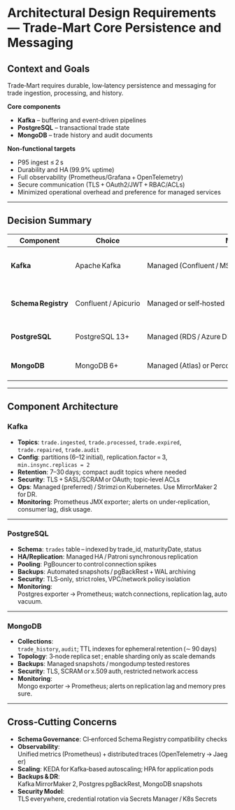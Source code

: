 # Architectural Design Requirements — Trade‑Mart Core Persistence and Messaging

## Context and Goals

Trade‑Mart requires durable, low‑latency persistence and messaging for trade ingestion, processing, and history.

**Core components**
- **Kafka** – buffering and event‑driven pipelines  
- **PostgreSQL** – transactional trade state  
- **MongoDB** – trade history and audit documents  

**Non‑functional targets**
- P95 ingest ≤ 2 s  
- Durability and HA (99.9% uptime)  
- Full observability (Prometheus/Grafana + OpenTelemetry)  
- Secure communication (TLS + OAuth2/JWT + RBAC/ACLs)  
- Minimized operational overhead and preference for managed services  

---

## Decision Summary

| Component | Choice | Mode | Key Rationale |
|------------|--------|------|----------------|
| **Kafka** | Apache Kafka | Managed (Confluent / MSK) or Strimzi operator on K8s | Durable buffering, ordered ingestion, scalable consumers |
| **Schema Registry** | Confluent / Apicurio | Managed or self‑hosted | Enforces backward/forward schema compatibility |
| **PostgreSQL** | PostgreSQL 13+ | Managed (RDS / Azure DB) or Patroni + PgBouncer | ACID trade state, strong consistency |
| **MongoDB** | MongoDB 6+ | Managed (Atlas) or Percona operator | Flexible schema for trade history/audits |

---

## Component Architecture

### Kafka
- **Topics**: `trade.ingested`, `trade.processed`, `trade.expired`, `trade.repaired`, `trade.audit`
- **Config**: partitions (6–12 initial), replication.factor = 3, `min.insync.replicas = 2`
- **Retention**: 7–30 days; compact audit topics where needed
- **Security**: TLS + SASL/SCRAM or OAuth; topic‑level ACLs
- **Ops**: Managed (preferred) / Strimzi on Kubernetes. Use MirrorMaker 2 for DR.
- **Monitoring**: Prometheus JMX exporter; alerts on under‑replication, consumer lag, disk usage.

---

### PostgreSQL
- **Schema**: `trades` table – indexed by trade_id, maturityDate, status
- **HA/Replication**: Managed HA / Patroni synchronous replication
- **Pooling**: PgBouncer to control connection spikes
- **Backups**: Automated snapshots / pgBackRest + WAL archiving
- **Security**: TLS‑only, strict roles, VPC/network policy isolation
- **Monitoring**: Postgres exporter → Prometheus; watch connections, replication lag, autovacuum.

---

### MongoDB
- **Collections**: `trade_history`, `audit`; TTL indexes for ephemeral retention (∼ 90 days)
- **Topology**: 3‑node replica set ; enable sharding only as scale demands
- **Backups**: Managed snapshots / mongodump tested restores
- **Security**: TLS, SCRAM or x.509 auth, restricted network access
- **Monitoring**: Mongo exporter → Prometheus; alerts on replication lag and memory pressure.

---

## Cross‑Cutting Concerns

- **Schema Governance**: CI‑enforced Schema Registry compatibility checks  
- **Observability**: Unified metrics (Prometheus) + distributed traces (OpenTelemetry → Jaeger)  
- **Scaling**: KEDA for Kafka‑based autoscaling; HPA for application pods  
- **Backups & DR**: Kafka MirrorMaker 2, Postgres pgBackRest, MongoDB snapshots  
- **Security Model**: TLS everywhere, credential rotation via Secrets Manager / K8s Secrets  
